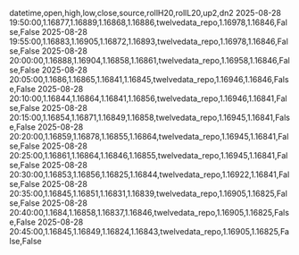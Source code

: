 datetime,open,high,low,close,source,rollH20,rollL20,up2,dn2
2025-08-28 19:50:00,1.16877,1.16889,1.16868,1.16886,twelvedata_repo,1.16978,1.16846,False,False
2025-08-28 19:55:00,1.16883,1.16905,1.16872,1.16893,twelvedata_repo,1.16978,1.16846,False,False
2025-08-28 20:00:00,1.16888,1.16904,1.16858,1.16861,twelvedata_repo,1.16958,1.16846,False,False
2025-08-28 20:05:00,1.1686,1.16865,1.16841,1.16845,twelvedata_repo,1.16946,1.16846,False,False
2025-08-28 20:10:00,1.16844,1.16864,1.16841,1.16856,twelvedata_repo,1.16946,1.16841,False,False
2025-08-28 20:15:00,1.16854,1.16871,1.16849,1.16858,twelvedata_repo,1.16945,1.16841,False,False
2025-08-28 20:20:00,1.16859,1.16878,1.16855,1.16864,twelvedata_repo,1.16945,1.16841,False,False
2025-08-28 20:25:00,1.16861,1.16864,1.16846,1.16855,twelvedata_repo,1.16945,1.16841,False,False
2025-08-28 20:30:00,1.16853,1.16856,1.16825,1.16844,twelvedata_repo,1.16922,1.16841,False,False
2025-08-28 20:35:00,1.16845,1.16851,1.16831,1.16839,twelvedata_repo,1.16905,1.16825,False,False
2025-08-28 20:40:00,1.1684,1.16858,1.16837,1.16846,twelvedata_repo,1.16905,1.16825,False,False
2025-08-28 20:45:00,1.16845,1.16849,1.16824,1.16843,twelvedata_repo,1.16905,1.16825,False,False
